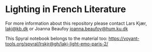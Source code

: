 # Lighting in French Literature

For more information about this repository please contact Lars Kjær, lakj@kb.dk or Joanna Beaufoy joanna.beaufoy@hum.ku.dk

This Spyral notebook belongs to the material too: https://voyant-tools.org/spyral/lrskjr@gh/lakj-light-emo-paris-2/ 
 

